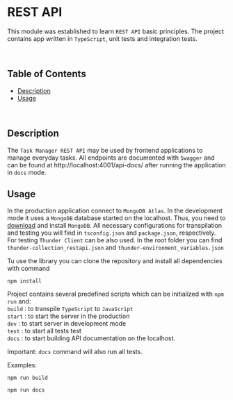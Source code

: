 <!-- omit in toc -->
# REST API

This module was established to learn `REST API` basic principles. The project contains app written in `TypeScript`, unit tests and integration tests.

<br>

<!-- omit in toc -->
## Table of Contents
- [Description](#description)
- [Usage](#usage)

<br>

## Description
The `Task Manager REST API` may be used by frontend applications to manage everyday tasks. All endpoints are documented with `Swagger` and can be found at http://localhost:4001/api-docs/ after running the application in `docs` mode.
<br>

## Usage
In the production application connect to `MongoDB Atlas`. In the development mode it  uses a `MongoDB` database started on the localhost. Thus, you need to [download](https://www.mongodb.com/try/download/community) and install `MongoDB`. All necessary configurations for transpilation and testing you will find in `tsconfig.json` and `package.json`, respectively.
For testing `Thunder Client` can be also used. In the root folder you can find `thunder-collection_restapi.json` and `thunder-environment_variables.json`

Tu use the library you can clone the repository and install all dependencies with command
```console
npm install
```
Project contains several predefined scripts which can be initialized with `npm run` and:</br>
`build` : to transpile `TypeScript` to `JavaScript` </br>
`start` : to start the server in the production </br>
`dev` : to start server in development mode </br>
`test` : to start all tests test </br>
`docs` : to start building API documentation on the localhost. </br>

Important: `docs` command will also run all tests.

Examples: 
```console
npm run build
```
```console
npm run docs
```






